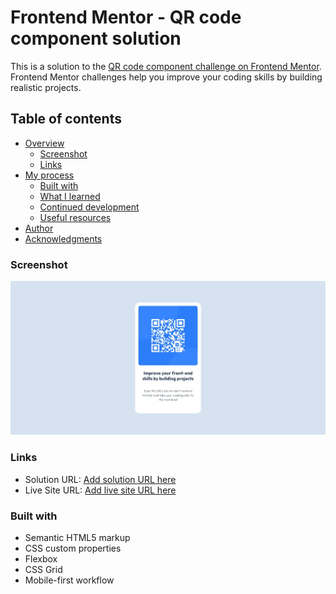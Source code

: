 # Frontend Mentor - QR code component solution

This is a solution to the [QR code component challenge on Frontend Mentor](https://www.frontendmentor.io/challenges/qr-code-component-iux_sIO_H). Frontend Mentor challenges help you improve your coding skills by building realistic projects.

## Table of contents

- [Overview](#overview)
  - [Screenshot](#screenshot)
  - [Links](#links)
- [My process](#my-process)
  - [Built with](#built-with)
  - [What I learned](#what-i-learned)
  - [Continued development](#continued-development)
  - [Useful resources](#useful-resources)
- [Author](#author)
- [Acknowledgments](#acknowledgments)

### Screenshot

![](./images/Screenshot_11-2-2025_151322_127.0.0.1.jpeg)

### Links

- Solution URL: [Add solution URL here](https://github.com/SydsBike/01-qr-code-component-main)
- Live Site URL: [Add live site URL here](https://sydsbike.github.io/01-qr-code-component-main/)

### Built with

- Semantic HTML5 markup
- CSS custom properties
- Flexbox
- CSS Grid
- Mobile-first workflow
